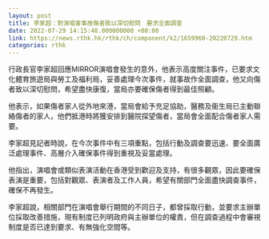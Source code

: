 ```yaml
---
layout: post
title: 李家超：對演唱會事故傷者致以深切慰問　要求全面調查
date: 2022-07-29 14:15:48.000000000 +08:00
link: https://news.rthk.hk/rthk/ch/component/k2/1659960-20220729.htm
categories: rthk
---
```


行政長官李家超回應MIRROR演唱會發生的意外，他表示高度關注事件，已要求文化體育旅遊局與勞工及福利局，妥善處理今次事件，就事故作全面調查，他又向傷者致以深切慰問，希望盡快康復，當局亦要確保傷者得到最佳照顧。

他表示，如果傷者家人從外地來港，當局會給予充足協助，醫務及衞生局已主動聯絡傷者的家人，他們抵港時將獲安排到醫院探望傷者，當局會全面配合傷者家人需要。

李家超見記者時說，在今次事件中有三項重點，包括行動及調查要迅速、要全面廣泛處理事件、高層介入確保事件得到重視及妥當處理。

他指出，演唱會或類似表演活動在香港受到歡迎及支持，有很多觀眾，因此要確保表演是重要，包括對觀眾、表演者及工作人員，希望有關部門全面盡快調查事件，確保不再發生。

李家超說，相關部門在演唱會舉行期間的不同日子，都曾採取行動，並要求主辦單位採取改善措施，現有制度已列明政府與主辦單位的權責，但在調查過程中會審視制度是否已達到要求、有無強化空間等。
